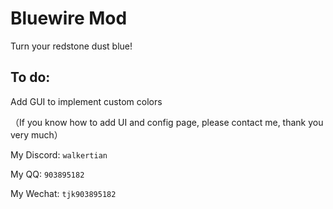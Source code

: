 # Bluewire Mod

Turn your redstone dust blue!

## To do:
Add GUI to implement custom colors

（If you know how to add UI and config page, please contact me, thank you very much）

My Discord: ```walkertian```

My QQ: ```903895182```

My Wechat: ```tjk903895182```
